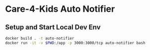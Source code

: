 # Care-4-Kids Auto Notifier

## Setup and Start Local Dev Env
```bash
docker build . -t auto-notifier
docker run -it -v $PWD:/app -p 3000:3000/tcp auto-notifier bash
```
